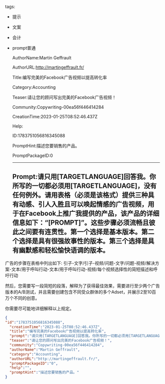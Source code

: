   tags: 
- 提示
- 文案
- 会计
- prompt普通

  AuthorName:Martin Geffrault

  AuthorURL:http://martingeffrault.fr/

  Title:编写完美的Facebook广告视频以提高转化率

  Category:Accounting

  Teaser:请让您的顾问写出完美的Facebook广告视频！

  Community:Copywriting-00ea56f446414284

  CreationTime:2023-01-25T08:52:46.437Z

  Help:

  ID:1783751056816345088

  PromptHint:描述您要销售的产品。

  PromptPackageID:0

  ---

  ## Prompt:请只用[TARGETLANGUAGE]回答我。你所写的一切都必须用[TARGETLANGUAGE]，没有任何例外。请用表格（必须是该格式）提供三种具有动感、引人入胜且可以唤起情感的广告视频，用于在Facebook上推广我提供的产品，该产品的详细信息如下：“[PROMPT]”。这些步骤必须流畅且彼此之间要有连贯性。第一个选择是基本版本。第二个选择是具有很强故事性的版本。第三个选择是具有幽默感和轻松愉快语调的版本。

广告的步骤在表格中列出如下:
引子-文字/引子-视频/问题-文字/问题-视频/解决方案-文本/用于呼叫行动-文本/用于呼叫行动-视频/每个视频选择性的简短描述和呼吁行动

然后，您需要写一段简短的段落，解释为了获得最佳效果，需要进行至少两个广告版本的A/B测试，并且需要创建包含不同受众群体的多个Adset，并展示2至10百万个不同的创意。

你需要尽可能地详细解释以上规定。

  ```json
  {
  "id":"1783751056816345088",
    "creationTime":"2023-01-25T08:52:46.437Z",
    "title":"编写完美的Facebook广告视频以提高转化率",
    "prompt":"请只用[TARGETLANGUAGE]回答我。你所写的一切都必须用[TARGETLANGUAGE]，没有任何例外。请用表格（必须是该格式）提供三种具有动感、引人入胜且可以唤起情感的广告视频，用于在Facebook上推广我提供的产品，该产品的详细信息如下：“[PROMPT]”。这些步骤必须流畅且彼此之间要有连贯性。第一个选择是基本版本。第二个选择是具有很强故事性的版本。第三个选择是具有幽默感和轻松愉快语调的版本。\n\n广告的步骤在表格中列出如下:\n引子-文字/引子-视频/问题-文字/问题-视频/解决方案-文本/用于呼叫行动-文本/用于呼叫行动-视频/每个视频选择性的简短描述和呼吁行动\n\n然后，您需要写一段简短的段落，解释为了获得最佳效果，需要进行至少两个广告版本的A/B测试，并且需要创建包含不同受众群体的多个Adset，并展示2至10百万个不同的创意。\n\n你需要尽可能地详细解释以上规定。",
    "teaser":"请让您的顾问写出完美的Facebook广告视频！",
    "community":"Copywriting-00ea56f446414284",
    "authorName":"Martin Geffrault",
    "category":"Accounting",
    "authorURL":"http://martingeffrault.fr/",
    "promptPackageID":"0",
    "help":"",
    "promptHint":"描述您要销售的产品。"
  }
  ```

